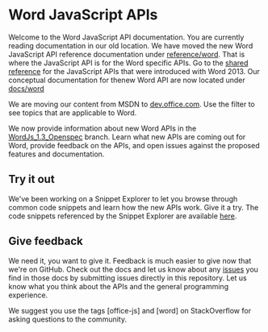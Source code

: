 # Word JavaScript APIs

Welcome to the Word JavaScript API documentation. You are currently reading documentation in our old location. We have moved the new Word JavaScript API reference documentation under [reference/word](../reference/word). That is where the JavaScript API is for the Word specific APIs. Go to the [shared reference](../shared) for the JavaScript APIs that were introduced with Word 2013. Our conceptual documentation for thenew Word API are now located under [docs/word](../docs/word)

We are moving our content from MSDN to [dev.office.com](http://dev.office.com/docs/add-ins/overview/office-add-ins?product=word). Use the filter to see topics that are applicable to Word.

We now provide information about new Word APIs in the [WordJs_1.3_Openspec](https://github.com/OfficeDev/office-js-docs/tree/WordJs_1.3_Openspec/word) branch. Learn what new APIs are coming out for Word, provide feedback on the APIs, and open issues against the proposed features and documentation.

## Try it out

We've been working on a Snippet Explorer to let you browse through common code snippets and learn how the new APIs work. Give it a try. The code snippets referenced by the Snippet Explorer are available [here](https://officesnippetexplorer.azurewebsites.net/#/snippets/word).

## Give feedback

We need it, you want to give it. Feedback is much easier to give now that we're on GitHub. Check out the docs and let us know about any [issues](https://github.com/OfficeDev/office-js-docs/issues) you find in those docs by submitting issues directly in this repository. Let us know what you think about the APIs and the general programming experience.

We suggest you use the tags [office-js] and [word] on StackOverflow for asking questions to the community.